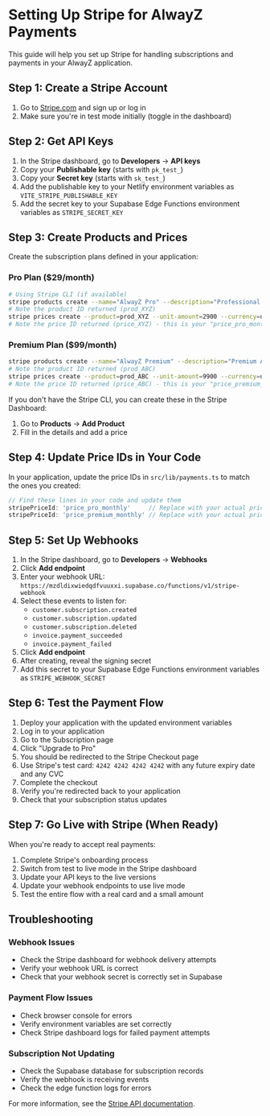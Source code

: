 # Setting Up Stripe for AlwayZ Payments

This guide will help you set up Stripe for handling subscriptions and payments in your AlwayZ application.

## Step 1: Create a Stripe Account

1. Go to [Stripe.com](https://stripe.com) and sign up or log in
2. Make sure you're in test mode initially (toggle in the dashboard)

## Step 2: Get API Keys

1. In the Stripe dashboard, go to **Developers** → **API keys**
2. Copy your **Publishable key** (starts with `pk_test_`)
3. Copy your **Secret key** (starts with `sk_test_`)
4. Add the publishable key to your Netlify environment variables as `VITE_STRIPE_PUBLISHABLE_KEY`
5. Add the secret key to your Supabase Edge Functions environment variables as `STRIPE_SECRET_KEY`

## Step 3: Create Products and Prices

Create the subscription plans defined in your application:

### Pro Plan ($29/month)
```bash
# Using Stripe CLI (if available)
stripe products create --name="AlwayZ Pro" --description="Professional AI persona features"
# Note the product ID returned (prod_XYZ)
stripe prices create --product=prod_XYZ --unit-amount=2900 --currency=usd --recurring[interval]=month
# Note the price ID returned (price_XYZ) - this is your "price_pro_monthly"
```

### Premium Plan ($99/month)
```bash
stripe products create --name="AlwayZ Premium" --description="Premium AI persona features"
# Note the product ID returned (prod_ABC)
stripe prices create --product=prod_ABC --unit-amount=9900 --currency=usd --recurring[interval]=month
# Note the price ID returned (price_ABC) - this is your "price_premium_monthly"
```

If you don't have the Stripe CLI, you can create these in the Stripe Dashboard:
1. Go to **Products** → **Add Product**
2. Fill in the details and add a price

## Step 4: Update Price IDs in Your Code

In your application, update the price IDs in `src/lib/payments.ts` to match the ones you created:

```javascript
// Find these lines in your code and update them
stripePriceId: 'price_pro_monthly'     // Replace with your actual price ID
stripePriceId: 'price_premium_monthly' // Replace with your actual price ID
```

## Step 5: Set Up Webhooks

1. In the Stripe dashboard, go to **Developers** → **Webhooks**
2. Click **Add endpoint**
3. Enter your webhook URL: `https://mzdldixwiedqdfvuuxxi.supabase.co/functions/v1/stripe-webhook`
4. Select these events to listen for:
   - `customer.subscription.created`
   - `customer.subscription.updated`
   - `customer.subscription.deleted`
   - `invoice.payment_succeeded`
   - `invoice.payment_failed`
5. Click **Add endpoint**
6. After creating, reveal the signing secret
7. Add this secret to your Supabase Edge Functions environment variables as `STRIPE_WEBHOOK_SECRET`

## Step 6: Test the Payment Flow

1. Deploy your application with the updated environment variables
2. Log in to your application
3. Go to the Subscription page
4. Click "Upgrade to Pro"
5. You should be redirected to the Stripe Checkout page
6. Use Stripe's test card: `4242 4242 4242 4242` with any future expiry date and any CVC
7. Complete the checkout
8. Verify you're redirected back to your application
9. Check that your subscription status updates

## Step 7: Go Live with Stripe (When Ready)

When you're ready to accept real payments:

1. Complete Stripe's onboarding process
2. Switch from test to live mode in the Stripe dashboard
3. Update your API keys to the live versions
4. Update your webhook endpoints to use live mode
5. Test the entire flow with a real card and a small amount

## Troubleshooting

### Webhook Issues
- Check the Stripe dashboard for webhook delivery attempts
- Verify your webhook URL is correct
- Check that your webhook secret is correctly set in Supabase

### Payment Flow Issues
- Check browser console for errors
- Verify environment variables are set correctly
- Check Stripe dashboard logs for failed payment attempts

### Subscription Not Updating
- Check the Supabase database for subscription records
- Verify the webhook is receiving events
- Check the edge function logs for errors

For more information, see the [Stripe API documentation](https://stripe.com/docs/api).